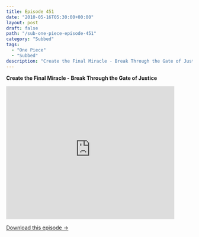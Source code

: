 ```yaml
---
title: Episode 451
date: "2010-05-16T05:30:00+00:00"
layout: post
draft: false
path: "/sub-one-piece-episode-451"
category: "Subbed"
tags:
  - "One Piece"
  - "Subbed"
description: "Create the Final Miracle - Break Through the Gate of Justice"
---
```


**Create the Final Miracle - Break Through the Gate of Justice**

<iframe width="640" height="360" src="https://www.rapidvideo.com/e/G6FRPES1H3" frameborder="0" marginwidth=0 marginheight=0 scrolling=no allowfullscreen style="max-width:90%;"></iframe>

<a href="http://ouo.io/qs/eCodkFEQ?s=https://www.rapidvideo.com/d/G6FRPES1H3" class="styled_a">Download this episode →</a>

